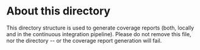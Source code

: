 # About this directory

This directory structure is used to generate coverage reports (both, locally and in the continuous integration pipeline).
Please do not remove this file, nor the directory -- or the coverage report generation will fail.
